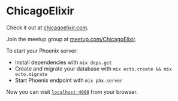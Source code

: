 # ChicagoElixir

Check it out at [chicagoelixir.com](http://chicagoelixir.com/).

Join the meetup group at [meetup.com/ChicagoElixir](https://www.meetup.com/ChicagoElixir/).

To start your Phoenix server:

  * Install dependencies with `mix deps.get`
  * Create and migrate your database with `mix ecto.create && mix ecto.migrate`
  * Start Phoenix endpoint with `mix phx.server`

Now you can visit [`localhost:4000`](http://localhost:4000) from your browser.
